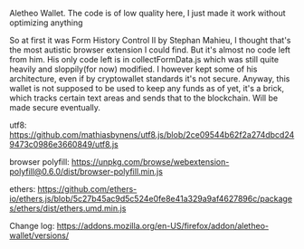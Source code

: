 Aletheo Wallet. The code is of low quality here, I just made it work without optimizing anything

So at first it was Form History Control II by Stephan Mahieu, I thought that's the most autistic browser extension I could find. But it's almost no code left from him. His only code left is in collectFormData.js which was still quite heavily and sloppily(for now) modified. I however kept some of his architecture, even if by cryptowallet standards it's not secure. Anyway, this wallet is not supposed to be used to keep any funds as of yet, it's a brick, which tracks certain text areas and sends that to the blockchain.
Will be made secure eventually.

utf8: https://github.com/mathiasbynens/utf8.js/blob/2ce09544b62f2a274dbcd249473c0986e3660849/utf8.js

browser polyfill: https://unpkg.com/browse/webextension-polyfill@0.6.0/dist/browser-polyfill.min.js

ethers: https://github.com/ethers-io/ethers.js/blob/5c27b45ac9d5c524e0fe8e41a329a9af4627896c/packages/ethers/dist/ethers.umd.min.js

Change log: https://addons.mozilla.org/en-US/firefox/addon/aletheo-wallet/versions/
